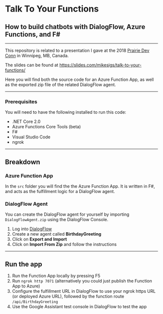 # Talk To Your Functions

## How to build chatbots with DialogFlow, Azure Functions, and F#

---

This repository is related to a presentation I gave at the 2018 [Prairie Dev Conn](https://www.prairiedevconn/) in Winnipeg, MB, Canada.

The slides can be found at <https://slides.com/mikesigs/talk-to-your-functions/>

Here you will find both the source code for an Azure Function App, as well as the exported zip file of the related DialogFlow agent.

---

### Prerequisites

You will need to have the following installed to run this code:

- .NET Core 2.0
- Azure Functions Core Tools (beta)
- F#
- Visual Studio Code
- ngrok

---

## Breakdown

### Azure Function App

 In the `src` folder you will find the the Azure Function App. It is written in F#, and acts as the fulfillment logic for a DialogFlow agent.

### DialogFlow Agent

 You can create the DialogFlow agent for yourself by importing `DialogFlowAgent.zip` using the DialogFlow Console.

1. Log into [DialogFlow](https://www.dialogflow.com/)
2. Create a new agent called **BirthdayGreeting**
3. Click on **Export and Import**
4. Click on **Import From Zip** and follow the instructions

---

## Run the app

1. Run the Function App locally by pressing F5
2. Run `ngrok http 7071` (alternatively you could just publish the Function App to Azure)
3. Configure the fulfillment URL in DialogFlow to use your ngrok https URL (or deployed Azure URL), followed by the function route `/api/BirthdayGreeting`
4. Use the Google Assistant test console in DialogFlow to test the app
